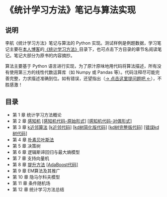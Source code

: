 # 《统计学习方法》笔记与算法实现

## 说明
李航《统计学习方法》笔记与算法的 Python 实现。测试样例是例题数据，学习笔记主要在[本人博客](http://121.42.47.99/yuenshome/wordpress)的[《统计学习方法》](http://121.42.47.99/yuenshome/wordpress/?cat=202)目录下，也可点击下方目录的章节名阅读笔记。笔记大部分为原书的内容摘抄。

算法主要基于 Python 语言进行实现，为了原汁原味地用代码将算法描述，所有没有使用第三方的线性代数运算库（如 Numpy 或 Pandas 等）。代码注释尽可能完善完整，力求描述准确到位。如有错误，还望指出（[→ 点击这里提问题吧 ←](https://github.com/ysh329/statistical-learning-methods-note/issues)），不胜感激！

## 目录

* 第 1 章 统计学习方法概论
* 第 2 章 [感知机](./chapter_2_perceptron/) [\[感知机代码-原始形式\]](./chapter_2_perceptron/Perceptron.py) [\[感知机代码-对偶形式\]](./chapter_2_perceptron/Dual-form_Perceptron.py)  
* 第 3 章 [k近邻算法](./chapter_3_kNN/) [\[k近邻代码\]](./chapter_3_kNN/kNN.py) [\[kd树简化版代码\]](./chapter_3_kNN/Simple-kd-Tree.py) [\[kd树完整版代码\]](./chapter_3_kNN/kd-Tree.py) [\[错误kd树代码\]](./chapter_3_kNN/WrongKDTreeCodeDemo.py)
* 第 4 章 [朴素贝叶斯法](./chapter_4_NaiveBayes/)
* 第 5 章 决策树
* 第 6 章 逻辑斯谛回归与最大熵模型
* 第 7 章 支持向量机
* 第 8 章 [提升方法](./chapter_8_boosting/) [\[AdaBoost代码\]](./chapter_8_boosting/AdaBoost.py)
* 第 9 章 EM算法及其推广
* 第 10 章 隐马尔科夫模型
* 第 11 章 条件随机场
* 第 12 章 统计学习方法总结